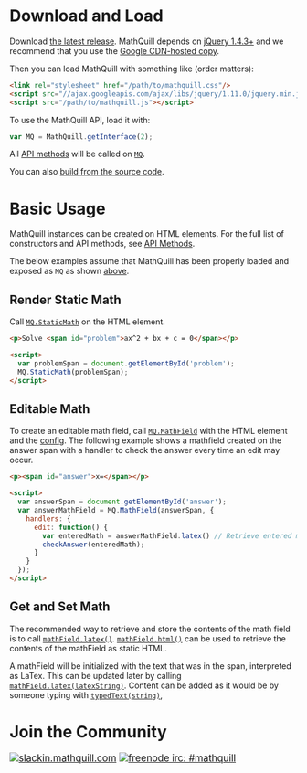 # Download and Load

Download [the latest release](https://github.com/mathquill/mathquill/releases/latest).
MathQuill depends on [jQuery 1.4.3+](http://jquery.com) and we recommend that you use the [Google CDN-hosted copy](http://code.google.com/apis/libraries/devguide.html#jquery).

Then you can load MathQuill with something like (order matters):
```html
<link rel="stylesheet" href="/path/to/mathquill.css"/>
<script src="//ajax.googleapis.com/ajax/libs/jquery/1.11.0/jquery.min.js"></script>
<script src="/path/to/mathquill.js"></script>
```

To use the MathQuill API, load it with:
```javascript
var MQ = MathQuill.getInterface(2);
```

All [API methods](http://mathquill.readthedocs.org/en/latest/Api_Methods/) will be called on [`MQ`](http://mathquill.readthedocs.org/en/latest/Api_Methods/#api-interface).

You can also [build from the source code](http://mathquill.readthedocs.org/en/latest/Contributing/#building-and-testing).

# Basic Usage

MathQuill instances can be created on HTML elements. For the full list of constructors and API methods, see [API Methods](http://mathquill.readthedocs.org/en/latest/Api_Methods).

The below examples assume that MathQuill has been properly loaded and exposed as `MQ` as shown [above](http://mathquill.readthedocs.org/en/latest/Getting_Started/#download-and-load).

## Render Static Math

Call [`MQ.StaticMath`](http://mathquill.readthedocs.org/en/latest/Api_Methods/#mqstaticmathhtml_element) on the HTML element.
```html
<p>Solve <span id="problem">ax^2 + bx + c = 0</span></p>

<script>
  var problemSpan = document.getElementById('problem');
  MQ.StaticMath(problemSpan);
</script>
```

## Editable Math

To create an editable math field, call [`MQ.MathField`](http://mathquill.readthedocs.org/en/latest/Api_Methods/#mqmathfieldhtml_element-config) with the HTML element and the [config](http://mathquill.readthedocs.org/en/latest/Config/). The following example shows a mathfield created on the answer span with a handler to check the answer every time an edit may occur.
```html
<p><span id="answer">x=</span></p>

<script>
  var answerSpan = document.getElementById('answer');
  var answerMathField = MQ.MathField(answerSpan, {
    handlers: {
      edit: function() {
        var enteredMath = answerMathField.latex() // Retrieve entered math in LaTeX format
        checkAnswer(enteredMath);
      }
    }
  });
</script>
```

## Get and Set Math

The recommended way to retrieve and store the contents of the math field is to call [`mathField.latex()`](http://mathquill.readthedocs.org/en/latest/Api_Methods/#latex). [`mathField.html()`](http://mathquill.readthedocs.org/en/latest/Api_Methods/#html) can be used to retrieve the contents of the mathField as static HTML.

A mathField will be initialized with the text that was in the span, interpreted as LaTex. This can be updated later by calling [`mathField.latex(latexString)`](http://mathquill.readthedocs.org/en/latest/Api_Methods/#latexlatex_string). Content can be added as it would be by someone typing with [`typedText(string)`](http://mathquill.readthedocs.org/en/latest/Api_Methods/#typedtexttext), 

# Join the Community

<big>[<img alt="slackin.mathquill.com" src="http://slackin.mathquill.com/badge.svg" align="top">](http://slackin.mathquill.com)
[<img alt="freenode irc: #mathquill" src="https://img.shields.io/badge/%20freenode%20irc%20-%20%23mathquill%20-brightgreen.svg" align="top">](http://webchat.freenode.net/?channels=mathquill)</big>
